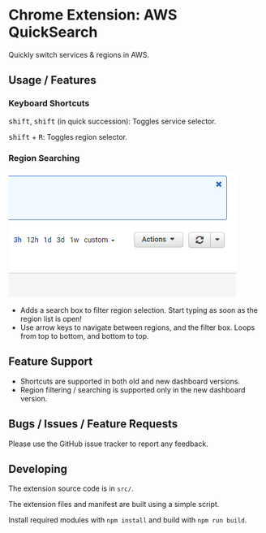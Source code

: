 # Chrome Extension: AWS QuickSearch

Quickly switch services & regions in AWS.

## Usage / Features

### Keyboard Shortcuts

<kbd>shift</kbd>, <kbd>shift</kbd> (in quick succession): Toggles service selector.

<kbd>shift</kbd> + <kbd>R</kbd>: Toggles region selector.

### Region Searching

![Region Quick Searching](features/region-quick-search.gif)

* Adds a search box to filter region selection. Start typing as soon as the region list is open!
* Use arrow keys to navigate between regions, and the filter box. Loops from top to bottom, and bottom to top.

## Feature Support

* Shortcuts are supported in both old and new dashboard versions.
* Region filtering / searching is supported only in the new dashboard version.

## Bugs / Issues / Feature Requests

Please use the GitHub issue tracker to report any feedback. 

## Developing

The extension source code is in `src/`.

The extension files and manifest are built using a simple script.

Install required modules with `npm install` and build with `npm run build`.
